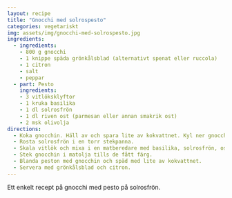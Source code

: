 ```yaml
---
layout: recipe
title: "Gnocchi med solrospesto"
categories: vegetariskt
img: assets/img/gnocchi-med-solrospesto.jpg
ingredients:
  - ingredients:
    - 800 g gnocchi
    - 1 knippe späda grönkålsblad (alternativt spenat eller ruccola)
    - 1 citron
    - salt
    - peppar
  - part: Pesto
    ingredients:
    - 3 vitlöksklyftor
    - 1 kruka basilika
    - 1 dl solrosfrön
    - 1 dl riven ost (parmesan eller annan smakrik ost)
    - 2 msk olivolja
directions:
  - Koka gnocchin. Häll av och spara lite av kokvattnet. Kyl ner gnocchin i rinnande kallt vatten.
  - Rosta solrosfrön i en torr stekpanna.
  - Skala vitlök och mixa i en matberedare med basilika, solrosfrön, ost och olivolja.
  - Stek gnocchin i matolja tills de fått färg.
  - Blanda peston med gnocchin och späd med lite av kokvattnet.
  - Servera med grönkålsblad och citron.
---
```


Ett enkelt recept på gnocchi med pesto på solrosfrön.

